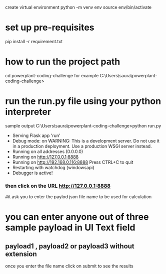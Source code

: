 create virtual environment
python -m venv env
source env/bin/activate
# set up pre-requisites
pip install -r requirement.txt

# how to run the project path
cd powerplant-coding-challenge
for example
C:\Users\saura\powerplant-coding-challenge>

# run the run.py file using your python interpreter

sample output
C:\Users\saura\powerplant-coding-challenge>python run.py
 * Serving Flask app 'run'
 * Debug mode: on
WARNING: This is a development server. Do not use it in a production deployment. Use a production WSGI server instead.
 * Running on all addresses (0.0.0.0)
 * Running on http://127.0.0.1:8888
 * Running on http://192.168.0.116:8888
Press CTRL+C to quit
 * Restarting with watchdog (windowsapi)
 * Debugger is active!

### then click on the URL http://127.0.0.1:8888
#it ask you to enter the paylod json file name to be used for calculation
# you can enter anyone out of three sample payload in UI Text field
## payload1 , payload2 or payload3  without extension

once you enter the file name  click on submit to see the results


